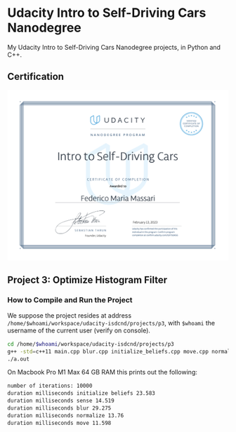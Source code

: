 # Udacity Intro to Self-Driving Cars Nanodegree

My Udacity Intro to Self-Driving Cars Nanodegree projects, in Python and C++.

## Certification

![Certificate of Completion](certificate-of-completion.png)

## Project 3: Optimize Histogram Filter

### How to Compile and Run the Project

We suppose the project resides at address `/home/$whoami/workspace/udacity-isdcnd/projects/p3`, with `$whoami` the username of the current user (verify on console).

```bash
cd /home/$whoami/workspace/udacity-isdcnd/projects/p3
g++ -std=c++11 main.cpp blur.cpp initialize_beliefs.cpp move.cpp normalize.cpp print.cpp sense.cpp zeros.cpp
./a.out
```

On Macbook Pro M1 Max 64 GB RAM this prints out the following:

```zsh
number of iterations: 10000 
duration milliseconds initialize beliefs 23.583
duration milliseconds sense 14.519
duration milliseconds blur 29.275
duration milliseconds normalize 13.76
duration milliseconds move 11.598
```
